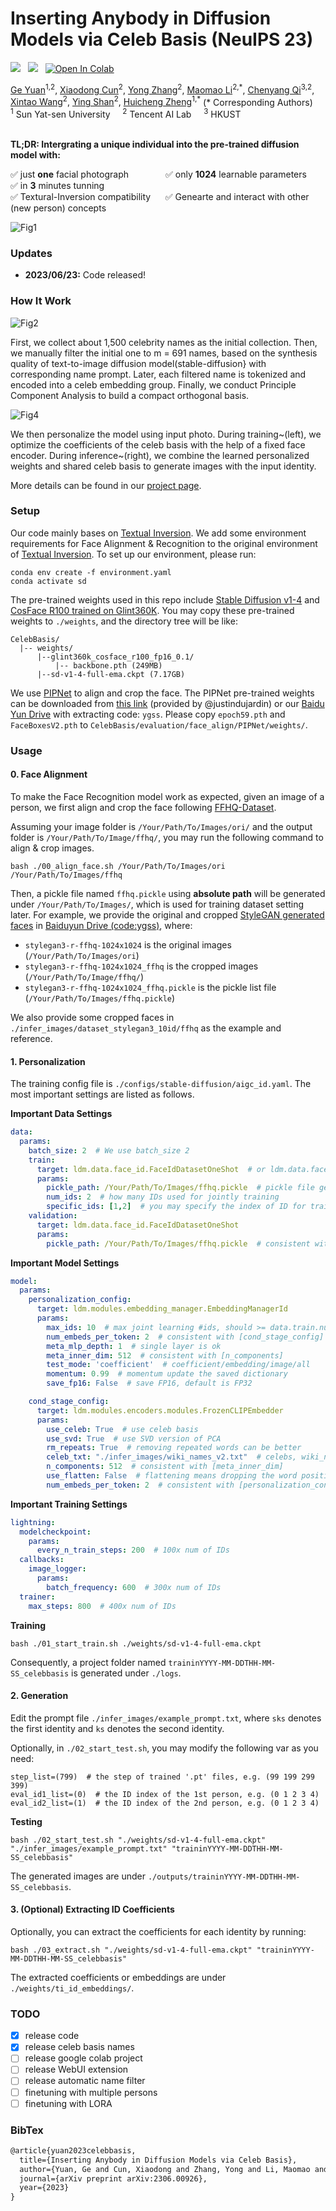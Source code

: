 # Inserting Anybody in Diffusion Models via Celeb Basis (NeuIPS 23)

<a href='https://arxiv.org/abs/2306.00926'><img src='https://img.shields.io/badge/ArXiv-PDF-red'></a> &nbsp; 
<a href='https://celeb-basis.github.io'><img src='https://img.shields.io/badge/Project-Page-Green'></a> &nbsp; 
[![Open In Colab](https://colab.research.google.com/assets/colab-badge.svg)](https://colab.research.google.com/github/ygtxr1997/CelebBasis/blob/main/notebooks/CelebBasisColab.ipynb) &nbsp; 

<div>
<span class="author-block">
<a href="https://ygtxr1997.github.io/" target="_blank">Ge Yuan</a><sup>1,2</sup></span>,
<span class="author-block">
  <a href="http://vinthony.github.io/" target="_blank">Xiaodong Cun</a><sup>2</sup></span>,
<span class="author-block">
    <a href="https://yzhang2016.github.io" target="_blank">Yong Zhang</a><sup>2</sup>,
  </span>
  <span class="author-block">
    <a href="https://scholar.google.com/citations?user=ym_t6QYAAAAJ&hl=zh-CN&oi=sra" target="_blank">Maomao Li</a><sup>2,*</sup>,
  </span>
<span class="author-block"><a href="https://chenyangqiqi.github.io/" target="_blank">Chenyang Qi</a><sup>3,2</sup></span>, <br>
  <span class="author-block">
    <a href="https://xinntao.github.io/" target="_blank">Xintao Wang</a><sup>2</sup>,
  </span>
  <span class="author-block">
    <a href="https://scholar.google.com/citations?hl=zh-CN&user=4oXBp9UAAAAJ" target="_blank">Ying Shan</a><sup>2</sup>,
  </span>
  <span class="author-block">
    <a href="https://scholar.google.com/citations?user=CCUQi50AAAAJ" target="_blank">Huicheng Zheng</a><sup>1,*</sup>
  </span> (* Corresponding Authors)
  </div>

  
<div class="is-size-5 publication-authors">
                  <span class="author-block">
                  <sup>1</sup> Sun Yat-sen University &nbsp;&nbsp;&nbsp;
                  <sup>2</sup> Tencent AI Lab &nbsp;&nbsp;&nbsp;
                  <sup>3</sup> HKUST </span>
                </div>
<br>

**TL;DR: Intergrating a unique individual into the pre-trained diffusion model with:** 

✅ just <b>one</b> facial photograph &nbsp;&nbsp;&nbsp;&nbsp;&nbsp;&nbsp;&nbsp;&nbsp;&nbsp;&nbsp;&nbsp;&nbsp;&nbsp;
✅ only <b>1024</b> learnable parameters &nbsp;&nbsp;&nbsp;&nbsp;&nbsp;&nbsp;
✅ in <b>3</b> minutes tunning &nbsp;&nbsp;&nbsp;&nbsp;
</br>✅ Textural-Inversion compatibility &nbsp;&nbsp;&nbsp;&nbsp; ✅ Genearte and interact with other (new person) concepts </br>

![Fig1](https://github.com/ygtxr1997/CelebBasis/assets/4397546/f84a66aa-93ee-4b0a-9b81-5ab212019bb8)


### Updates
- **2023/06/23:** Code released!

### How It Work
![Fig2](https://github.com/ygtxr1997/CelebBasis/assets/4397546/efe0eb13-0c74-45f0-9252-a49976dd228d)



First, we collect about 1,500 celebrity names as the initial collection. Then, we manually filter the initial one to m = 691 names, based on the synthesis quality of text-to-image diffusion model(stable-diffusion} with corresponding name prompt. Later, each filtered name is tokenized and encoded into a celeb embedding group. Finally, we conduct Principle Component Analysis to build a compact orthogonal basis.

![Fig4](https://github.com/ygtxr1997/CelebBasis/assets/4397546/fe70c970-f9d4-4255-bb76-0c6154778b4e)

We then personalize the model using input photo. During training~(left), we optimize the coefficients of the celeb basis with the help of a fixed face encoder. During inference~(right), we combine the learned personalized weights and shared celeb basis to generate images with the input identity.

More details can be found in our [project page](https://celeb-basis.github.io).


### Setup

Our code mainly bases on [Textual Inversion](https://github.com/rinongal/textual_inversion).
We add some environment requirements for Face Alignment & Recognition to the original environment of [Textual Inversion](https://github.com/rinongal/textual_inversion).
To set up our environment, please run:

```shell
conda env create -f environment.yaml
conda activate sd
```

The pre-trained weights used in this repo include [Stable Diffusion v1-4](https://huggingface.co/CompVis/stable-diffusion-v1-4) and 
[CosFace R100 trained on Glint360K](https://github.com/deepinsight/insightface/tree/master/recognition/arcface_torch#model-zoo).
You may copy these pre-trained weights to `./weights`, and the directory tree will be like:

```shell
CelebBasis/
  |-- weights/
      |--glint360k_cosface_r100_fp16_0.1/
          |-- backbone.pth (249MB)
      |--sd-v1-4-full-ema.ckpt (7.17GB)
```

We use [PIPNet](https://github.com/jhb86253817/PIPNet) to align and crop the face.
The PIPNet pre-trained weights can be downloaded from [this link](https://github.com/ygtxr1997/CelebBasis/issues/2#issuecomment-1607775140) (provided by @justindujardin)
or our [Baidu Yun Drive](https://pan.baidu.com/s/1Cgw0i723SyeLo5lbJu-b0Q) with extracting code: `ygss`.
Please copy `epoch59.pth` and `FaceBoxesV2.pth` to `CelebBasis/evaluation/face_align/PIPNet/weights/`.

### Usage

#### 0. Face Alignment

To make the Face Recognition model work as expected, 
given an image of a person, 
we first align and crop the face following [FFHQ-Dataset](https://github.com/NVlabs/ffhq-dataset).

Assuming your image folder is `/Your/Path/To/Images/ori/` and the output folder is `/Your/Path/To/Image/ffhq/`,
you may run the following command to align & crop images.

```shell
bash ./00_align_face.sh /Your/Path/To/Images/ori /Your/Path/To/Images/ffhq
```

Then, a pickle file named `ffhq.pickle` using **absolute path** will be generated under `/Your/Path/To/Images/`, 
which is used for training dataset setting later.
For example, we provide the original and cropped [StyleGAN generated faces](https://github.com/NVlabs/stylegan3-detector) 
in [Baiduyun Drive (code:ygss)](https://pan.baidu.com/s/1_W-tlBwY4S8t3_bPtPlJ5g), where:
- `stylegan3-r-ffhq-1024x1024` is the original images (`/Your/Path/To/Images/ori`)
- `stylegan3-r-ffhq-1024x1024_ffhq` is the cropped images (`/Your/Path/To/Image/ffhq/`)
- `stylegan3-r-ffhq-1024x1024_ffhq.pickle` is the pickle list file (`/Your/Path/To/Images/ffhq.pickle`)

We also provide some cropped faces in `./infer_images/dataset_stylegan3_10id/ffhq` as the example and reference.

#### 1. Personalization

The training config file is `./configs/stable-diffusion/aigc_id.yaml`.
The most important settings are listed as follows.

**Important Data Settings**
```yaml
data:
  params:
    batch_size: 2  # We use batch_size 2
    train:
      target: ldm.data.face_id.FaceIdDatasetOneShot  # or ldm.data.face_id.FaceIdDatasetStyleGAN3
      params:
        pickle_path: /Your/Path/To/Images/ffhq.pickle  # pickle file generated by Face Alignment, consistent with 'target'
        num_ids: 2  # how many IDs used for jointly training
        specific_ids: [1,2]  # you may specify the index of ID for training, e.g. [0,1,2,3,4,5,6,7,8,9], 0 means the first
    validation:
      target: ldm.data.face_id.FaceIdDatasetOneShot
      params:
        pickle_path: /Your/Path/To/Images/ffhq.pickle  # consistent with train.params.pickle_path
```

**Important Model Settings**
```yaml
model:
  params:
    personalization_config:
      target: ldm.modules.embedding_manager.EmbeddingManagerId
      params:
        max_ids: 10  # max joint learning #ids, should >= data.train.num_ids
        num_embeds_per_token: 2  # consistent with [cond_stage_config]
        meta_mlp_depth: 1  # single layer is ok
        meta_inner_dim: 512  # consistent with [n_components]
        test_mode: 'coefficient'  # coefficient/embedding/image/all
        momentum: 0.99  # momentum update the saved dictionary
        save_fp16: False  # save FP16, default is FP32

    cond_stage_config:
      target: ldm.modules.encoders.modules.FrozenCLIPEmbedder
      params:
        use_celeb: True  # use celeb basis
        use_svd: True  # use SVD version of PCA
        rm_repeats: True  # removing repeated words can be better
        celeb_txt: "./infer_images/wiki_names_v2.txt"  # celebs, wiki_names_v1, wiki_names_v2.txt
        n_components: 512  # consistent with [meta_inner_dim]
        use_flatten: False  # flattening means dropping the word position information
        num_embeds_per_token: 2  # consistent with [personalization_config]
```

**Important Training Settings**
```yaml
lightning:
  modelcheckpoint:
    params:
      every_n_train_steps: 200  # 100x num of IDs
  callbacks:
    image_logger:
      params:
        batch_frequency: 600  # 300x num of IDs
  trainer:
    max_steps: 800  # 400x num of IDs
```

**Training**
```shell
bash ./01_start_train.sh ./weights/sd-v1-4-full-ema.ckpt
```

Consequently, a project folder named `traininYYYY-MM-DDTHH-MM-SS_celebbasis` is generated under `./logs`. 

#### 2. Generation

Edit the prompt file `./infer_images/example_prompt.txt`, where `sks` denotes the first identity 
and `ks` denotes the second identity.

Optionally, in `./02_start_test.sh`, you may modify the following var as you need:
```shell
step_list=(799)  # the step of trained '.pt' files, e.g. (99 199 299 399)
eval_id1_list=(0)  # the ID index of the 1st person, e.g. (0 1 2 3 4)
eval_id2_list=(1)  # the ID index of the 2nd person, e.g. (0 1 2 3 4)
```

**Testing**
```shell
bash ./02_start_test.sh "./weights/sd-v1-4-full-ema.ckpt" "./infer_images/example_prompt.txt" "traininYYYY-MM-DDTHH-MM-SS_celebbasis"
```

The generated images are under `./outputs/traininYYYY-MM-DDTHH-MM-SS_celebbasis`.

#### 3. (Optional) Extracting ID Coefficients

Optionally, you can extract the coefficients for each identity by running:

```shell
bash ./03_extract.sh "./weights/sd-v1-4-full-ema.ckpt" "traininYYYY-MM-DDTHH-MM-SS_celebbasis"
```

The extracted coefficients or embeddings are under `./weights/ti_id_embeddings/`.

### TODO
- [x] release code
- [x] release celeb basis names
- [ ] release google colab project
- [ ] release WebUI extension
- [ ] release automatic name filter
- [ ] finetuning with multiple persons 
- [ ] finetuning with LORA

### BibTex

```tex
@article{yuan2023celebbasis,
  title={Inserting Anybody in Diffusion Models via Celeb Basis},
  author={Yuan, Ge and Cun, Xiaodong and Zhang, Yong and Li, Maomao and Qi, Chenyang and Wang, Xintao and Shan, Ying and Zheng, Huicheng},
  journal={arXiv preprint arXiv:2306.00926},
  year={2023}
}
```
